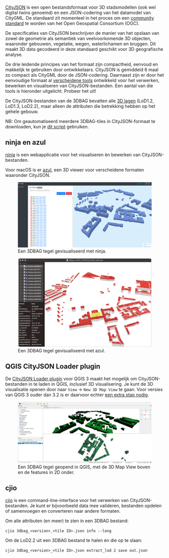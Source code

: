 [CityJSON](https://www.cityjson.org) is een open bestandsformaat voor 3D stadsmodellen (ook wel digital twins genoemd) en een JSON-codering van het datamodel van CityGML. De standaard zit momenteel in het proces om een [community standard](https://www.ogc.org/standards/community) te worden van het Open Geospatial Consortium (OGC).

De specificaties van CityJSON beschrijven de manier van het opslaan van zowel de geometrie als semantiek van veelvoorkomende 3D objecten, waaronder gebouwen, vegetatie, wegen, waterlichamen en bruggen. Dit maakt 3D data gecodeerd in deze standaard geschikt voor 3D geografische analyse.

De drie leidende principes van het formaat zijn compactheid, eenvoud en makkelijk te gebruiken door ontwikkelaars. CityJSON is gemiddeld 6 maal zo compact als CityGML door de JSON-codering. Daarnaast zijn er door het eenvoudige formaat al [verscheidene tools](https://www.cityjson.org/software/) ontwikkeld voor het verwerken, bewerken en visualiseren van CityJSON-bestanden. Een aantal van die tools is hieronder uitgelicht. Probeer het uit!

De CityJSON-bestanden van de 3DBAG bevatten alle [3D lagen](../../schema/layers/#data-layers) (LoD1.2, LoD1.3, LoD2.2), maar alleen de attributen die betrekking hebben op het gehele gebouw.

NB: Om geautomatiseerd meerdere 3DBAG-tiles in CityJSON-formaat te downloaden, kun je [dit script](https://github.com/3DBAG/3dbag-scripts/blob/main/tile_download.py) gebruiken.

## ninja en azul

[ninja](http://ninja.cityjson.org) is een webapplicatie voor het visualiseren èn bewerken van CityJSON-bestanden.

Voor macOS is er [azul](https://github.com/tudelft3d/azul), een 3D viewer voor verscheidene formaten waaronder CityJSON.

<figure>
  <a href="../../../images_common/ninja.png">
    <img src="../../../images_common/ninja.png" />
  </a>
  <figcaption>Een 3DBAG tegel gevisualiseerd met ninja.</figcaption>
</figure>

<figure>
  <a href="../../../images_common/azul.png">
    <img src="../../../images_common/azul.png" />
  </a>
  <figcaption>Een 3DBAG tegel gevisualiseerd met azul.</figcaption>
</figure>

## QGIS CityJSON Loader plugin

De [CityJSON Loader plugin](https://github.com/cityjson/cityjson-qgis-plugin) voor QGIS 3 maakt het mogelijk om CityJSON-bestanden in te laden in QGIS, inclusief 3D visualisering. Je kunt de 3D visualisatie openen door naar `View` -> `New 3D Map View` te gaan. Voor versies van QGIS 3 ouder dan 3.2 is er daarvoor echter [een extra stap nodig](https://github.com/cityjson/cityjson-qgis-plugin#3d-view-in-qgis-30).

<figure>
  <a href="../../../images_common/qgis.png">
    <img src="../../../images_common/qgis.png" />
  </a>
  <figcaption>Een 3DBAG tegel geopend in QGIS, met de 3D Map View boven en de features in 2D onder.</figcaption>
</figure>

## cjio

[cjio](https://github.com/cityjson/cjio) is een command-line-interface voor het verwerken van CityJSON-bestanden. Je kunt er bijvoorbeeld data mee valideren, bestanden opdelen of samenvoegen en converteren naar andere formaten.

Om alle attributen (en meer) te zien in een 3DBAG bestand:

`cjio 3dbag_<version>_<tile ID>.json info --long`

Om de LoD2.2 uit een 3DBAG bestand te halen en die op te slaan:

`cjio 3dbag_<version>_<tile ID>.json extract_lod 2 save out.json`
